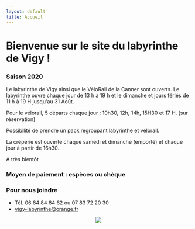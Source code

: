```yaml
---
layout: default
title: Accueil
---
```


<h1> Bienvenue sur le site du labyrinthe de Vigy ! </h1>



### Saison 2020
 
Le labyrinthe de Vigy ainsi que le VéloRail de la Canner sont ouverts. 
Le labyrinthe ouvre chaque jour de 13 h à 19 h et le dimanche et jours fériés de 11 h à 19 H jusqu'au 31 Août. 

Pour le vélorail, 5 départs chaque jour : 10h30, 12h, 14h, 15H30 et 17 H. (sur réservation)

Possibilité de prendre un pack regroupant labyrinthe et vélorail.

La crêperie est ouverte chaque samedi et dimanche (emporté) et chaque jour à partir de 16h30. 

A très bientôt 

### Moyen de paiement : espèces ou chèque


### Pour nous joindre
* Tél. 06 84 84 84 62
ou 07 83 72 20 30
* vigy-labyrinthe@orange.fr

<center>
<img src="{{ site.baseurl }}public/img/oie.jpg">
</center>
